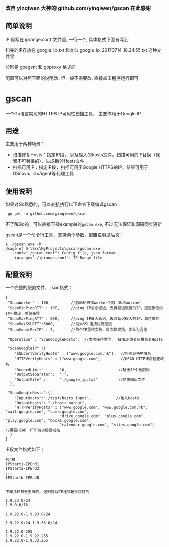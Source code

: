 
### 改自 yinqiwen 大神的 github.com/yinqiwen/gscan 在此感谢

## 简单说明
IP 段写在 iprange.conf 文件里, 一行一个, 具体格式下面有写到

扫完的IP存放在 google_ip.txt 和类似 google_ip_20170714_18.24.55.txt 这种文件里

分别是 goagent 和 goproxy 格式的

配置可以对照下面的说明改, 但一般不需要改, 直接点击程序运行即可


# gscan

 一个Go语言实现的HTTPS IP可用性扫描工具， 主要作用于Google IP

## 用途
主要用于两种场景：

- 扫描修复Hosts：指定IP段， 以及输入的hosts文件，扫描可用的IP替换（保留不可替换的），生成新的Hosts文件
- 扫描可用IP：指定IP段，扫描可用于Google HTTPS的IP，结果可用于GSnova、GoAgent等代理工具

## 使用说明
如果对Go熟悉的，可以直接执行以下命令下载编译gscan：  

     go get -u github.com/yinqiwen/gscan

不了解Go的，可以直接下载example的`gscan.exe`, 不过无法保证和源码同步更新

gscan是一个命令行工具，支持两个参数，配置说明见后文：

    $ ./gscan.exe -h
    Usage of D:\Src\MyProjects\gscan\gscan.exe:
       -conf="./gscan.conf": Config file, json format
       -iprange="./iprange.conf": IP Range file
 


## 配置说明
一个完整的配置文件， json格式：

    {
     "ScanWorker" : 100,         //启动的扫描worker个数（GoRoutine）
     "ScanMinPingRTT" : 100,     //ping IP最小延迟，丢弃延迟很低的IP，延迟很低的IP不稳定，单位毫秒
     "ScanMaxPingRTT" : 800,     //ping IP最大延迟，丢弃延迟很大的IP，单位毫秒
     "ScanMaxSSLRTT":3000,       //最大SSL连接协商延迟
     "ScanCountPerIP" : 3,       //每个IP重试次数，每次都成功，才认为合法
 
     "Operation" : "ScanGoogleHosts",  //本次操作类型， 扫描IP或者扫描修复Hosts
  
     "ScanGoogleIP" :{
        "SSLCertVerifyHosts" : ["www.google.com.hk"],  //检查证书中域名
        "HTTPVerifyHosts" : ["www.google.com"],        //HEAD HTTP请求检查域名
        "RecordLimit" :     10,                       //输出IP个数限制
        "OutputSeparator":  "|",
        "OutputFile" :      "./google_ip.txt"         //结果输出文件
      },
  
     "ScanGoogleHosts":{
        "InputHosts":"./test/hosts.input",           //输入Hosts
        "OutputHosts": "./hosts.output",
        "HTTPVerifyHosts" : ["www.google.com", "www.google.com.hk", "mail.google.com", "code.google.com",
                            "drive.google.com", "plus.google.com", "play.google.com", "books.google.com",
                            "calendar.google.com", "sites.google.com"]    //需要HEAD HTTP请求检查域名
      } 
    }

IP段文件格式如下：

    #注释
    IPStart1-IPEnd1
    IPStart2-IPEnd2
    ...
    IPStartN-IPEndN


	下面几种都是支持的, 遇到错误IP格式是会跳过的
	
	1.9.23.0/24
	1.9.0.0/16
	
	1.9.22.0-1.9.23.0/24
	
	1.9.22.0/24-1.9.33.0/24
	
	1.9.22.0-255
	1.9.22.0-1.9.22.255
	1.9.22.0-1.9.33.255
	
	
